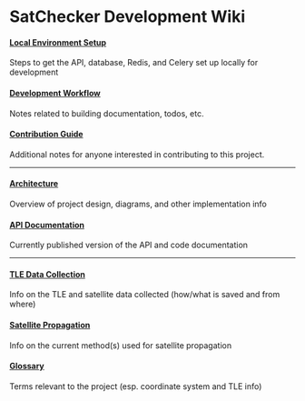 # SatChecker Development Wiki

#### [Local Environment Setup](setup)
Steps to get the API, database, Redis, and Celery set up locally for development

#### [Development Workflow](development-workflow)
Notes related to building documentation, todos, etc.

#### [Contribution Guide](https://github.com/iausathub/satchecker/blob/main/setup/CONTRIBUTING.md)
Additional notes for anyone interested in contributing to this project.

***

#### [Architecture](architecture)
Overview of project design, diagrams, and other implementation info

#### [API Documentation](https://satchecker.readthedocs.io/en/latest/)
Currently published version of the API and code documentation

***

#### [TLE Data Collection](tle-data-collection)
Info on the TLE and satellite data collected (how/what is saved and from where)

#### [Satellite Propagation](satellite-propagation)
Info on the current method(s) used for satellite propagation

#### [Glossary](glossary)
Terms relevant to the project (esp. coordinate system and TLE info)

